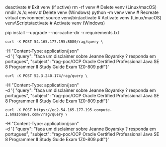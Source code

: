 deactivate  # Exit venv (if active)
rm -rf venv  # Delete venv (Linux/macOS)
rmdir /s /q venv  # Delete venv (Windows)
python -m venv venv  # Recreate virtual environment
source venv/bin/activate  # Activate venv (Linux/macOS)
venv\Scripts\activate  # Activate venv (Windows)


pip install --upgrade --no-cache-dir -r requirements.txt

    curl -X POST 54.165.177.195:8080/rag/query \
-H "Content-Type: application/json" \
-d '{ "query": "faca um disclaimer sobre Jeanne Boyarsky ? responda em portugues", "subject": "rag-poc/OCP Oracle Certified Professional Java SE 8 Programmer II Study Guide Exam 1Z0-809.pdf"}'

    curl -X POST 52.3.240.174/rag/query \
-H "Content-Type: application/json" \
-d '{ "query": "faca um disclaimer sobre Jeanne Boyarsky ? responda em portugues", "subject": "rag-poc/OCP Oracle Certified Professional Java SE 8 Programmer II Study Guide Exam 1Z0-809.pdf"}'

    curl -X POST https://ec2-54-165-177-195.compute-1.amazonaws.com//rag/query \
-H "Content-Type: application/json" \
-d '{ "query": "faca um disclaimer sobre Jeanne Boyarsky ? responda em portugues", "subject": "rag-poc/OCP Oracle Certified Professional Java SE 8 Programmer II Study Guide Exam 1Z0-809.pdf"}'